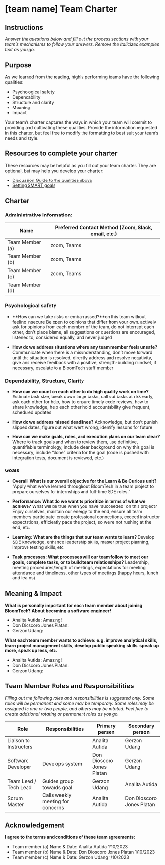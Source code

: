 # [team name] Team Charter

## Instructions

*Answer the questions below and fill out the process sections with your team’s
mechanisms to follow your answers. Remove the italicized examples text as you
go.*

## Purpose

As we learned from the reading, highly performing teams have the following
qualities:

* Psychological safety
* Dependability
* Structure and clarity
* Meaning
* Impact

Your team’s charter captures the ways in which your team will commit to
providing and cultivating these qualities. Provide the information requested in
this charter, but feel free to modify the formatting to best suit your team’s
needs and style.

## Resources to complete your charter

These resources may be helpful as you fill out your team charter. They are optional, but may help you develop your charter:

* [Discussion Guide to the qualities above](https://docs.google.com/document/d/1lgiz6mwZeyWEaJxN_NMI-tI5Qijv2BHh27DPLeSLE40)
* [Setting SMART goals](https://www.mindtools.com/pages/article/smart-goals.htm)

## Charter

### Administrative Information:

|Name            | Preferred Contact Method (Zoom, Slack, email, etc.) |
|---	           |-----------------------------------------------------|
|Team Member (a) | zoom, Teams                                         |
|Team Member (b) | zoom, Teams                                         |
|Team Member (c) | zoom, Teams                                         |
|Team Member (d) |                                                     |

### Psychological safety

* **How can we take risks or
  embarrassed?**on this team without feeling insecure
  Be open to opinions that differ from your own, actively ask for
  opinions from each member of the team, do not interrupt each other, don’t
  place blame, all suggestions or questions are encouraged, listened to,
  considered equally, and never judged

* **How do we address situations where any team member feels unsafe?**
  Communicate when there is a misunderstanding, don’t move forward
  until the situation is resolved, directly address and resolve negativity,
  give and receive feedback with a positive, strength-building mindset, if
  necessary, escalate to a BloomTech staff member

### Dependability, Structure, Clarity

* **How can we count on each other to do high quality work on time?**
  Estimate task size, break down large tasks, call out tasks at risk
  early, ask each other for help, how to ensure timely code reviews, how to
  share knowledge, help each other hold accountability give frequent,
  scheduled updates

* **How do we address missed deadlines?**
  Acknowledge, but don’t punish slipped dates, figure out what went
  wrong, identify lessons for future

* **How can we make goals, roles, and execution plans on our team clear?**
  Where to track goals and when to review them, use definitive,
  quantifiable terminology, include clear background on why this goal is
  necessary, include “done” criteria for the goal (code is pushed with
  integration tests, document is reviewed, etc.)


### Goals

* **Overall: What is our overall objective for the Learn & Be Curious unit?**
  “Apply what we’ve learned throughout BloomTech in a team project to prepare
  ourselves for internships and full-time SDE roles.”


* **Performance: What do we want to prioritize in terms of what we achieve?**
  What will be true when you have 'succeeded' on this project? Enjoy
  ourselves, maintain our energy to the end, ensure all team members
  participate, create professional connections, exceed instructor
  expectations, efficiently pace the project, so we’re not rushing at the end,
  etc.


* **Learning: What are the things that our team wants to learn?**
  Develop SDE knowledge, enhance leadership skills, master project
  planning, improve testing skills, etc


* **Task processes: What processes will our team follow to meet our goals,
  complete tasks, or to build team relationships?**
  Leadership, meeting procedures/length of meetings, expectations for
  meeting attendance and timeliness, other types of meetings (happy hours,
  lunch and learns)


## Meaning & Impact

**What is personally important for each team member about joining BloomTech? About
becoming a software engineer?**

* Analita Autida: Amazing!
* Don Dioscoro Jones Platan:
* Gerzon Udang:

**What each team member wants to achieve: e.g. improve analytical skills, learn
project management skills, develop public speaking skills, speak up more, speak
up less, etc.**

* Analita Autida: Amazing!
* Don Dioscoro Jones Platan:
* Gerzon Udang:

## Team Member Roles and Responsibilities

*Filling out the following roles and responsibilities is suggested only. Some
roles will be permanent and some may be temporary. Some roles may be assigned to
one or two people, and others may be rotated. Feel free to create additional
rotating or permanent roles as you go.*

| **Role**               | **Responsibilities**              | **Primary person**        | **Secondary person**      |
|------------------------|-----------------------------------|---------------------------|---------------------------|
| Liaison to Instructors |                                   | Analita Autida            | Gerzon Udang              |
| Software Developer     | Develops system                   | Don Dioscoro Jones Platan | Gerzon Udang              |
| Team Lead / Tech Lead  | Guides group towards goal         | Gerzon Udang              | Analita Autida            |
| Scrum Master           | Calls weekly meeting for concerns | Analita Autida            | Don Dioscoro Jones Platan |

## Acknowledgement

**I agree to the terms and conditions of these team agreements:**

* Team member (a) Name & Date: Analita Autida 1/10/2023
* Team member (b) Name & Date: Don Dioscoro Jones Platan 1/10/2023
* Team member (c) Name & Date: Gerzon Udang 1/10/2023
